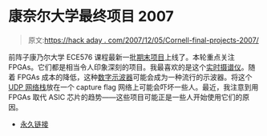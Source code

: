 # 康奈尔大学最终项目 2007

> 原文:[https://hack aday . com/2007/12/05/Cornell-final-projects-2007/](https://hackaday.com/2007/12/05/cornell-final-projects-2007/)

前阵子康乃尔大学 ECE576 课程最新一批[期末项目](http://instruct1.cit.cornell.edu/courses/ece576/FinalProjects/)上线了。本轮重点关注 FPGAs。它们都是相当令人印象深刻的项目。我最喜欢的是这个[实时摄谱仪](http://instruct1.cit.cornell.edu/courses/ece576/FinalProjects/f2007/tjs49aw259/index.html)。随着 FPGAs 成本的降低，这种[数字示波器](http://instruct1.cit.cornell.edu/courses/ece576/FinalProjects/f2007/chc58/index.htm)可能会成为一种流行的示波器。将这个 [UDP 网络栈](http://instruct1.cit.cornell.edu/courses/ece576/FinalProjects/f2007/mjk64_hmm32_jdp45/mjk64_hmm32_jdp45/index.html)放在一个 capture flag 网络上可能会吓坏一些人。最近，我注意到用 FPGAs 取代 ASIC 芯片的趋势——这些项目可能正是一些人开始使用它们的原因。

*   [永久链接](http://instruct1.cit.cornell.edu/courses/ece576/FinalProjects/)